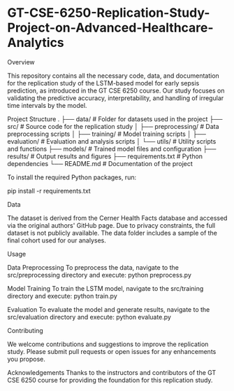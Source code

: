 # GT-CSE-6250-Replication-Study-Project-on-Advanced-Healthcare-Analytics

Overview

This repository contains all the necessary code, data, and documentation for the replication study of the LSTM-based model for early sepsis prediction, as introduced in the GT CSE 6250 course. Our study focuses on validating the predictive accuracy, interpretability, and handling of irregular time intervals by the model.

Project Structure
.
├── data/                   # Folder for datasets used in the project
├── src/                    # Source code for the replication study
│   ├── preprocessing/      # Data preprocessing scripts
│   ├── training/           # Model training scripts
│   ├── evaluation/         # Evaluation and analysis scripts
│   └── utils/              # Utility scripts and functions
├── models/                 # Trained model files and configuration
├── results/                # Output results and figures
├── requirements.txt        # Python dependencies
└── README.md               # Documentation of the project

To install the required Python packages, run:

pip install -r requirements.txt

Data

The dataset is derived from the Cerner Health Facts database and accessed via the original authors' GitHub page. Due to privacy constraints, the full dataset is not publicly available. The data folder includes a sample of the final cohort used for our analyses.

Usage

Data Preprocessing
To preprocess the data, navigate to the src/preprocessing directory and execute:
python preprocess.py

Model Training
To train the LSTM model, navigate to the src/training directory and execute:
python train.py

Evaluation
To evaluate the model and generate results, navigate to the src/evaluation directory and execute:
python evaluate.py

Contributing

We welcome contributions and suggestions to improve the replication study. Please submit pull requests or open issues for any enhancements you propose.

Acknowledgements
Thanks to the instructors and contributors of the GT CSE 6250 course for providing the foundation for this replication study.
